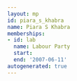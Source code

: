 ```yaml
---
layout: mp
id: piara_s_khabra
name: Piara S Khabra
memberships:
- id: lab
  name: Labour Party
  start: 
  end: '2007-06-11'
autogenerated: true
---
```

